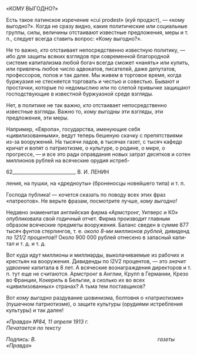 «КОМУ ВЫГОДНО?»

Есть такое латинское изречение «cui prodest» (куй продэст), — «кому выгодно?». Ко­гда не сразу видно, какие политические или социальные группы, силы, величины от­стаивают известные предложения, меры и т. п., следует всегда ставить вопрос: «Кому выгодно?».

Не то важно, _кто_ отстаивает непосредственно известную политику, — ибо для за­щиты всяких взглядов при современной благородной системе капитализма любой богач всегда сможет «нанять» или купить, или привлечь любое число адвокатов, писателей, даже депутатов, профессоров, попов и так далее. Мы живем в торговое время, когда буржуазия не стесняется торговать и честью и совестью. Бывают и простачки, которые по недомыслию или по слепой привычке защищают господствующие в известной бур­жуазной среде взгляды.

Нет, в политике не так важно, _кто_ отстаивает непосредственно известные взгляды. Важно то, _кому выгодны_ эти взгляды, эти предложения, эти меры.

Например, «Европа», государства, именующие себя «цивилизованными», ведут те­перь бешеную скачку с препятствиями из-за вооружений. На тысячи ладов, в тысячах газет, с тысяч кафедр кричат и вопят о патриотизме, о культуре, о родине, о мире, о прогрессе, — и все это ради оправдания новых затрат десятков и сотен миллионов руб­лей на всяческие орудия истреб-

  

62___________________________ В. И. ЛЕНИН

ления, на пушки, на «дредноуты» (броненосцы новейшего типа) и т. п.

Господа публика! — хочется сказать по поводу всех этих фраз «патреотов». Не верь­те фразам, посмотрите лучше, _кому выгодно!_

Недавно знаменитая английская фирма «Армстронг, Уитверс и К0» опубликовала свой годичный отчет. Фирма производит главным образом всяческие предметы воору­жения. Баланс сведен в сумме 877 тысяч фунтов стерлингов, т. е. _около 8-ми миллионов рублей,_ дивиденд _по 121/2 процентов!!_ Около 900 000 рублей отнесено в запасный капи­тал и т. д. и т. д.

Вот куда идут миллионы и миллиарды, выколачиваемые из рабочих и крестьян на вооружения. Дивиденды по I2V2 процентов, — это _значит удвоение_ капитала в 8 лет. А всяческие вознаграждения директоров и т. п. тут еще не считаются. Армстронг в Анг­лии, Крупп в Германии, Крезо во Франции, Кокериль в Бельгии, а сколько их во всех «цивилизованных» странах? А тьма тем поставщиков?

Вот _кому выгодно_ раздувание шовинизма, болтовня о «патриотизме» (пушечном патриотизме), о защите культуры (орудиями истребления культуры) и так далее!

_«Правда» №84, 11 апреля 1913 г.                                                             Печатается по тексту_

_Подпись: В._                                                                                    _газеты «Правда»_